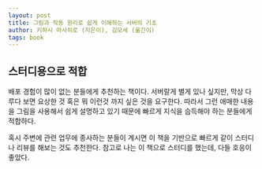 ```yaml
---
layout: post
title: 그림과 작동 원리로 쉽게 이해하는 서버의 기초
author: 키하시 마사히로 (지은이), 김모세 (옮긴이)
tags: book
---
```


## 스터디용으로 적합

배포 경험이 많이 없는 분들에게 추천하는 책이다. 서버랄게 별게 있나 싶지만, 막상 다루다 보면 요상한 것 혹은 뭐 이런것 까지 싶은 것을 요구한다. 따라서 그런 애매한 내용을 그림을 사용해서 쉽게 설명하고 있기 때문에 빠르게 지식을 습득해야 하는 분들에게 적합하다.

혹시 주변에 관련 업무에 종사하는 분들이 계시면 이 책을 기반으로 빠르게 같이 스터디나 리뷰를 해보는 것도 추천한다. 참고로 나는 이 책으로 스터디를 했는데, 다들 호응이 좋았다.
